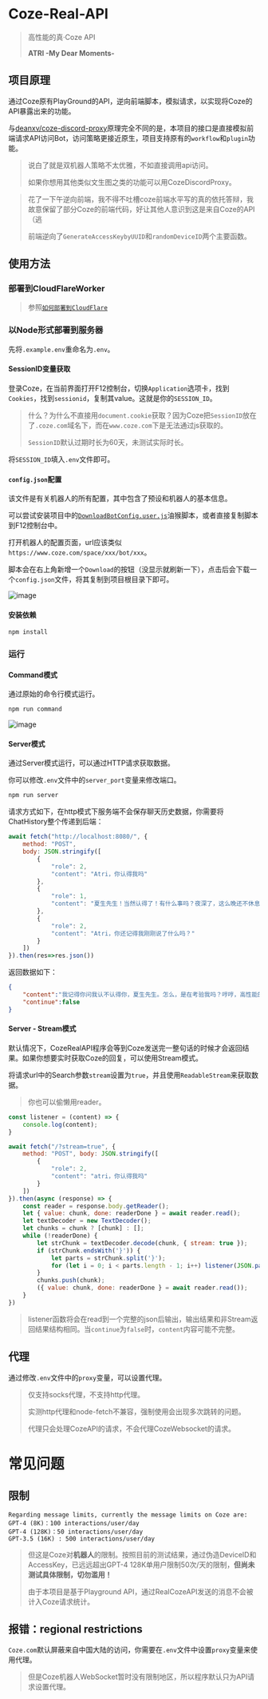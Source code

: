 # Coze-Real-API

> 高性能的真·Coze API
>
> **ATRI -My Dear Moments-**

## 项目原理

通过Coze原有PlayGround的API，逆向前端脚本，模拟请求，以实现将Coze的API暴露出来的功能。

与[deanxv/coze-discord-proxy](https://github.com/deanxv/coze-discord-proxy)原理完全不同的是，本项目的接口是直接模拟前端请求API访问Bot，访问策略更接近原生，项目支持原有的`workflow`和`plugin`功能。

> 说白了就是双机器人策略不太优雅，不如直接调用api访问。
> 
> 如果你想用其他类似文生图之类的功能可以用CozeDiscordProxy。

> 
> 花了一下午逆向前端，我不得不吐槽coze前端水平写的真的依托答辩，我故意保留了部分Coze的前端代码，好让其他人意识到这是来自Coze的API（逃
>
> 前端逆向了`GenerateAccessKeybyUUID`和`randomDeviceID`两个主要函数。

## 使用方法

### 部署到CloudFlareWorker

> 参照[`如何部署到CloudFlare`](https://github.com/CrazyCreativeDream/Real-Coze-API/blob/main/cfworker/README.md)

### 以Node形式部署到服务器

先将`.example.env`重命名为`.env`。

#### SessionID变量获取

登录Coze，在当前界面打开F12控制台，切换`Application`选项卡，找到`Cookies`，找到`sessionid`，复制其value。这就是你的`SESSION_ID`。

> 什么？为什么不直接用`document.cookie`获取？因为Coze把`SessionID`放在了`.coze.com`域名下，而在`www.coze.com`下是无法通过js获取的。
>
> `SessionID`默认过期时长为60天，未测试实际时长。

将`SESSION_ID`填入`.env`文件即可。

#### `config.json`配置

该文件是有关机器人的所有配置，其中包含了预设和机器人的基本信息。

可以尝试安装项目中的[`DownloadBotConfig.user.js`](https://raw.githubusercontent.com/CrazyCreativeDream/Real-Coze-API/main/DownloadBotConfig.user.js)油猴脚本，或者直接复制脚本到F12控制台中。

打开机器人的配置页面，url应该类似`https://www.coze.com/space/xxx/bot/xxx`。

脚本会在右上角新增一个`Download`的按钮（没显示就刷新一下），点击后会下载一个`config.json`文件，将其复制到项目根目录下即可。

![image](https://github.com/CrazyCreativeDream/Real-Coze-API/assets/53730587/7c0a47b2-59ba-423d-95cf-b9a777f23ae5)


#### 安装依赖

```bash
npm install
```


### 运行

#### Command模式

通过原始的命令行模式运行。

```bash
npm run command
```

![image](https://github.com/CrazyCreativeDream/Real-Coze-API/assets/53730587/8442f278-f8f1-4dde-8aa3-2fe6ec4ac75b)


#### Server模式

通过Server模式运行，可以通过HTTP请求获取数据。

你可以修改`.env`文件中的`server_port`变量来修改端口。

```bash
npm run server
```

请求方式如下，在http模式下服务端不会保存聊天历史数据，你需要将ChatHistory整个传递到后端：

```javascript
await fetch("http://localhost:8080/", {
    method: "POST",
    body: JSON.stringify([
        {
            "role": 2,
            "content": "Atri，你认得我吗"
        },
        {
            "role": 1,
            "content": "夏生先生！当然认得了！有什么事吗？夜深了，这么晚还不休息？"
        },
        {
            "role": 2,
            "content": "Atri，你还记得我刚刚说了什么吗？"
        }
    ])
}).then(res=>res.json())
```

返回数据如下：

```json
{
    "content":"我记得你问我认不认得你，夏生先生。怎么，是在考验我吗？哼哼，高性能的我怎么会那么容易忘事儿呢！",
    "continue":false
}
```


#### Server - Stream模式

默认情况下，CozeRealAPI程序会等到Coze发送完一整句话的时候才会返回结果。如果你想要实时获取Coze的回复，可以使用Stream模式。

将请求url中的Search参数`stream`设置为`true`，并且使用`ReadableStream`来获取数据。

> 你也可以偷懒用reader。

```javascript
const listener = (content) => {
    console.log(content);
}

await fetch("/?stream=true", {
    method: "POST", body: JSON.stringify([
        {
            "role": 2,
            "content": "atri，你认得我吗"
        }
    ])
}).then(async (response) => {
    const reader = response.body.getReader();
    let { value: chunk, done: readerDone } = await reader.read();
    let textDecoder = new TextDecoder();
    let chunks = chunk ? [chunk] : [];
    while (!readerDone) {
        let strChunk = textDecoder.decode(chunk, { stream: true });
        if (strChunk.endsWith('}')) {
            let parts = strChunk.split('}');
            for (let i = 0; i < parts.length - 1; i++) listener(JSON.parse(parts[i] + '}'));
        }
        chunks.push(chunk);
        ({ value: chunk, done: readerDone } = await reader.read());
    }
})
```

> listener函数将会在read到一个完整的json后输出，输出结果和非Stream返回结果结构相同。当`continue`为`false`时，`content`内容可能不完整。


## 代理

通过修改`.env`文件中的`proxy`变量，可以设置代理。

> 仅支持socks代理，不支持http代理。
> 
> 实测http代理和node-fetch不兼容，强制使用会出现多次跳转的问题。
> 
> 代理只会处理CozeAPI的请求，不会代理CozeWebsocket的请求。

# 常见问题

## 限制

```
Regarding message limits, currently the message limits on Coze are:
GPT-4 (8K)：100 interactions/user/day
GPT-4 (128K)：50 interactions/user/day
GPT-3.5 (16K) : 500 interactions/user/day
```

> 但这是Coze对**机器人**的限制。按照目前的测试结果，通过伪造DeviceID和AccessKey，已远远超出GPT-4 128K单用户限制50次/天的限制，**但尚未测试具体限制，切勿滥用！**
>
> 由于本项目是基于Playground API，通过RealCozeAPI发送的消息不会被计入Coze请求统计。

## 报错：regional restrictions

`Coze.com`默认屏蔽来自中国大陆的访问，你需要在`.env`文件中设置`proxy`变量来使用代理。

> 但是Coze机器人WebSocket暂时没有限制地区，所以程序默认只为API请求设置代理。
